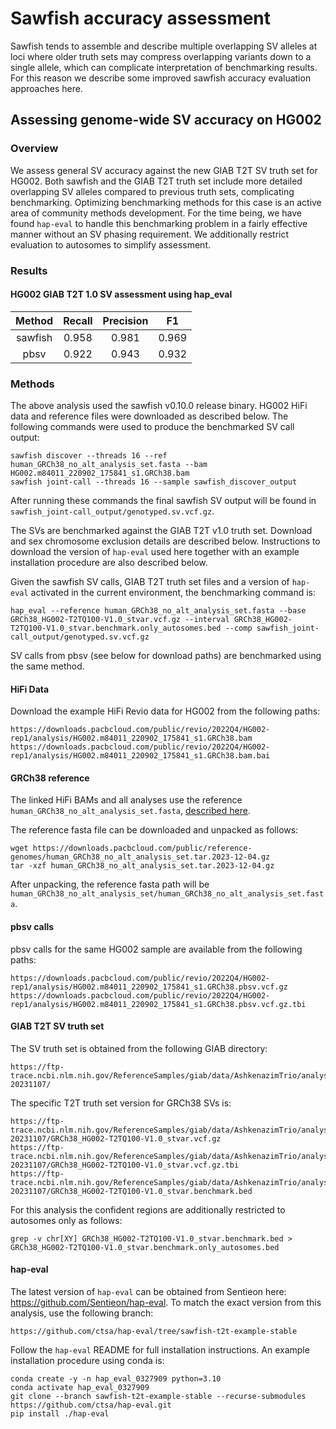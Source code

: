 # Sawfish accuracy assessment

Sawfish tends to assemble and describe multiple overlapping SV alleles at loci where older truth sets may compress overlapping variants down to a single allele, which can complicate interpretation of benchmarking results. For this reason we describe some improved sawfish accuracy evaluation approaches here.

## Assessing genome-wide SV accuracy on HG002

### Overview

We assess general SV accuracy against the new GIAB T2T SV truth set for HG002. Both sawfish and the GIAB T2T truth set include more detailed overlapping SV alleles compared to previous
truth sets, complicating benchmarking. Optimizing benchmarking methods for this case is an active area of community methods development. For the time being, we have found `hap-eval` to handle this benchmarking problem in a fairly effective manner without an SV phasing requirement. We additionally restrict evaluation to autosomes to simplify assessment.

### Results

#### HG002 GIAB T2T 1.0 SV assessment using hap_eval

| Method  | Recall | Precision | F1    |
|:-------:|:------:|:---------:|:-----:|
| sawfish | 0.958  | 0.981     | 0.969 |
| pbsv    | 0.922  | 0.943     | 0.932 |

### Methods

The above analysis used the sawfish v0.10.0 release binary. HG002 HiFi data and reference files were downloaded as described below. The following commands were used to produce the benchmarked SV call output:

    sawfish discover --threads 16 --ref human_GRCh38_no_alt_analysis_set.fasta --bam HG002.m84011_220902_175841_s1.GRCh38.bam
    sawfish joint-call --threads 16 --sample sawfish_discover_output

After running these commands the final sawfish SV output will be found in `sawfish_joint-call_output/genotyped.sv.vcf.gz`.

The SVs are benchmarked against the GIAB T2T v1.0 truth set. Download and sex chromosome exclusion details are described below.
Instructions to download the version of `hap-eval` used here together with an example installation procedure are also described below.

Given the sawfish SV calls, GIAB T2T truth set files and a version of `hap-eval` activated in the current environment, the benchmarking command is:

    hap_eval --reference human_GRCh38_no_alt_analysis_set.fasta --base GRCh38_HG002-T2TQ100-V1.0_stvar.vcf.gz --interval GRCh38_HG002-T2TQ100-V1.0_stvar.benchmark.only_autosomes.bed --comp sawfish_joint-call_output/genotyped.sv.vcf.gz

SV calls from pbsv (see below for download paths) are benchmarked using the same method.

#### HiFi Data

Download the example HiFi Revio data for HG002 from the following paths:

    https://downloads.pacbcloud.com/public/revio/2022Q4/HG002-rep1/analysis/HG002.m84011_220902_175841_s1.GRCh38.bam
    https://downloads.pacbcloud.com/public/revio/2022Q4/HG002-rep1/analysis/HG002.m84011_220902_175841_s1.GRCh38.bam.bai

#### GRCh38 reference

The linked HiFi BAMs and all analyses use the reference `human_GRCh38_no_alt_analysis_set.fasta`, [described here](https://github.com/PacificBiosciences/reference_genomes/tree/main/reference_genomes/human_GRCh38_no_alt_analysis_set).

The reference fasta file can be downloaded and unpacked as follows:

    wget https://downloads.pacbcloud.com/public/reference-genomes/human_GRCh38_no_alt_analysis_set.tar.2023-12-04.gz
    tar -xzf human_GRCh38_no_alt_analysis_set.tar.2023-12-04.gz

After unpacking, the reference fasta path will be `human_GRCh38_no_alt_analysis_set/human_GRCh38_no_alt_analysis_set.fasta`.

#### pbsv calls

pbsv calls for the same HG002 sample are available from the following paths:

    https://downloads.pacbcloud.com/public/revio/2022Q4/HG002-rep1/analysis/HG002.m84011_220902_175841_s1.GRCh38.pbsv.vcf.gz
    https://downloads.pacbcloud.com/public/revio/2022Q4/HG002-rep1/analysis/HG002.m84011_220902_175841_s1.GRCh38.pbsv.vcf.gz.tbi

#### GIAB T2T SV truth set

The SV truth set is obtained from the following GIAB directory:

    https://ftp-trace.ncbi.nlm.nih.gov/ReferenceSamples/giab/data/AshkenazimTrio/analysis/NIST_HG002_DraftBenchmark_defrabbV0.012-20231107/

The specific T2T truth set version for GRCh38 SVs is:

    https://ftp-trace.ncbi.nlm.nih.gov/ReferenceSamples/giab/data/AshkenazimTrio/analysis/NIST_HG002_DraftBenchmark_defrabbV0.012-20231107/GRCh38_HG002-T2TQ100-V1.0_stvar.vcf.gz
    https://ftp-trace.ncbi.nlm.nih.gov/ReferenceSamples/giab/data/AshkenazimTrio/analysis/NIST_HG002_DraftBenchmark_defrabbV0.012-20231107/GRCh38_HG002-T2TQ100-V1.0_stvar.vcf.gz.tbi
    https://ftp-trace.ncbi.nlm.nih.gov/ReferenceSamples/giab/data/AshkenazimTrio/analysis/NIST_HG002_DraftBenchmark_defrabbV0.012-20231107/GRCh38_HG002-T2TQ100-V1.0_stvar.benchmark.bed

For this analysis the confident regions are additionally restricted to autosomes only as follows:

    grep -v chr[XY] GRCh38_HG002-T2TQ100-V1.0_stvar.benchmark.bed > GRCh38_HG002-T2TQ100-V1.0_stvar.benchmark.only_autosomes.bed

#### hap-eval

The latest version of `hap-eval` can be obtained from Sentieon here: https://github.com/Sentieon/hap-eval. To match the exact version from this analysis, use
the following branch:

    https://github.com/ctsa/hap-eval/tree/sawfish-t2t-example-stable

Follow the `hap-eval` README for full installation instructions. An example installation procedure using conda is:

    conda create -y -n hap_eval_0327909 python=3.10
    conda activate hap_eval_0327909
    git clone --branch sawfish-t2t-example-stable --recurse-submodules https://github.com/ctsa/hap-eval.git
    pip install ./hap-eval
